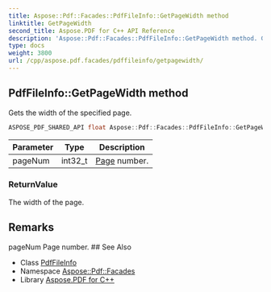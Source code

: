 ```yaml
---
title: Aspose::Pdf::Facades::PdfFileInfo::GetPageWidth method
linktitle: GetPageWidth
second_title: Aspose.PDF for C++ API Reference
description: 'Aspose::Pdf::Facades::PdfFileInfo::GetPageWidth method. Gets the width of the specified page in C++.'
type: docs
weight: 3800
url: /cpp/aspose.pdf.facades/pdffileinfo/getpagewidth/
---
```

## PdfFileInfo::GetPageWidth method


Gets the width of the specified page.

```cpp
ASPOSE_PDF_SHARED_API float Aspose::Pdf::Facades::PdfFileInfo::GetPageWidth(int32_t pageNum)
```


| Parameter | Type | Description |
| --- | --- | --- |
| pageNum | int32_t | [Page](../../../aspose.pdf/page/) number. |

### ReturnValue

The width of the page.
## Remarks


<parameterlist kind="param">
  <parameteritem>
    <parameternamelist>
      <parametername>pageNum</parametername>
    </parameternamelist>
    <parameterdescription>
      <para>
        <ref refid="class_aspose_1_1_pdf_1_1_page" kindref="compound">Page</ref> number.</para>
    </parameterdescription>
  </parameteritem>
</parameterlist>
## See Also

* Class [PdfFileInfo](../)
* Namespace [Aspose::Pdf::Facades](../../)
* Library [Aspose.PDF for C++](../../../)
